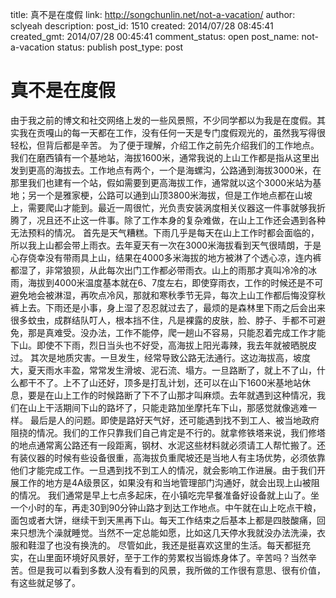 title: 真不是在度假
link: http://songchunlin.net/not-a-vacation/
author: sclyeah
description: 
post_id: 1510
created: 2014/07/28 08:45:41
created_gmt: 2014/07/28 00:45:41
comment_status: open
post_name: not-a-vacation
status: publish
post_type: post

# 真不是在度假

由于我之前的博文和社交网络上发的一些风景照，不少同学都以为我是在度假。其实我在贡嘎山的每一天都在工作，没有任何一天是专门度假观光的，虽然我写得很轻松，但背后都是辛苦。 为了便于理解，介绍工作之前先介绍我们的工作地点。我们在磨西镇有一个基地站，海拔1600米，通常我说的上山工作都是指从这里出发到更高的海拔去。工作地点有两个，一个是海螺沟，公路通到海拔3000米，在那里我们也建有一个站，假如需要到更高海拔工作，通常就以这个3000米站为基地；另一个是雅家梗，公路可以通到山顶3800米海拔，但是工作地点都在山坡上，需要爬山才能到。最近一周很忙，光负责安装涡度相关仪器这一件事就够我折腾了，况且还不止这一件事。除了工作本身的复杂难做，在山上工作还会遇到各种无法预料的情况。 首先是天气糟糕。下雨几乎是每天在山上工作时都会面临的，所以我上山都会带上雨衣。去年夏天有一次在3000米海拔看到天气很晴朗，于是心存侥幸没有带雨具上山，结果在4000多米海拔的地方被淋了个透心凉，连内裤都湿了，非常狼狈，从此每次出门工作都必带雨衣。山上的雨那才真叫冷冷的冰雨，海拔到4000米温度基本就在6、7度左右，即使穿雨衣，工作的时候还是不可避免地会被淋湿，再吹点冷风，那就和寒秋季节无异，每次上山工作都后悔没穿秋裤上去。下雨还是小事，身上湿了忍忍就过去了，最烦的是森林里下雨之后会出来很多蚊虫，成群结队叮人，根本挡不住，凡是裸露的皮肤，脸、脖子、手都不可避免，那是真难受。没办法，工作不能停，爬一趟山不容易，只能忍着完成工作才能下山。即使不下雨，烈日当头也不好受，高海拔上阳光毒辣，我去年就被晒脱皮过。 其次是地质灾害。一旦发生，经常导致公路无法通行。这边海拔高，坡度大，夏天雨水丰盈，常常发生滑坡、泥石流、塌方。一旦路断了，就上不了山，什么都干不了。上不了山还好，顶多是打乱计划，还可以在山下1600米基地站休息，要是在山上工作的时候路断了下不了山那才叫麻烦。去年就遇到这种情况，我们在山上干活期间下山的路坏了，只能走路加坐摩托车下山，那感觉就像逃难一样。 最后是人的问题。即使是路好天气好，还可能遇到找不到工人、被当地政府阻挠的情况。我们的工作只靠我们自己肯定是不行的。就拿修铁塔来说，我们修塔的地点通常离公路还有一段距离，钢材、水泥这些材料就必须请工人帮忙搬了。还有装仪器的时候有些设备很重，高海拔负重爬坡还是当地人有主场优势，必须依靠他们才能完成工作。一旦遇到找不到工人的情况，就会影响工作进展。由于我们开展工作的地方是4A级景区，如果没有和当地管理部门沟通好，就会出现上山被阻的情况。 我们通常是早上七点多起床，在小镇吃完早餐准备好设备就上山了。坐一个小时的车，再走30到90分钟山路才到达工作地点。中午就在山上吃点干粮，面包或者大饼，继续干到天黑再下山。每天工作结束之后基本上都是四肢酸痛，回来只想洗个澡就睡觉。当然不一定总能如愿，比如这几天停水我就没办法洗澡，衣服和鞋湿了也没有换洗的。 尽管如此，我还是挺喜欢这里的生活。每天都挺充实，在山里面环境好风景好，至于工作的劳累权当锻炼身体了。辛苦吗？当然辛苦。但是我可以看到多数人没有看到的风景，我所做的工作很有意思、很有价值，有这些就足够了。